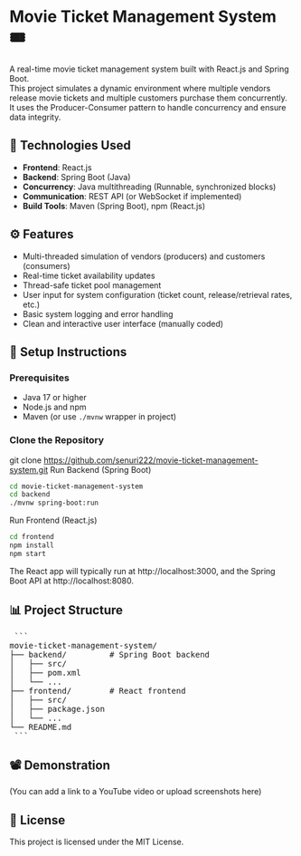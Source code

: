 # Movie Ticket Management System 🎟️

A real-time movie ticket management system built with React.js and Spring Boot.  
This project simulates a dynamic environment where multiple vendors release movie tickets and multiple customers purchase them concurrently. It uses the Producer-Consumer pattern to handle concurrency and ensure data integrity.

## 🚀 Technologies Used
- **Frontend**: React.js
- **Backend**: Spring Boot (Java)
- **Concurrency**: Java multithreading (Runnable, synchronized blocks)
- **Communication**: REST API (or WebSocket if implemented)
- **Build Tools**: Maven (Spring Boot), npm (React.js)

## ⚙️ Features
- Multi-threaded simulation of vendors (producers) and customers (consumers)
- Real-time ticket availability updates
- Thread-safe ticket pool management
- User input for system configuration (ticket count, release/retrieval rates, etc.)
- Basic system logging and error handling
- Clean and interactive user interface (manually coded)

## 🔧 Setup Instructions

### Prerequisites
- Java 17 or higher
- Node.js and npm
- Maven (or use `./mvnw` wrapper in project)

### Clone the Repository
git clone https://github.com/senuri222/movie-ticket-management-system.git
Run Backend (Spring Boot)
```bash
cd movie-ticket-management-system
cd backend
./mvnw spring-boot:run
```
Run Frontend (React.js)
```bash
cd frontend
npm install
npm start
```
The React app will typically run at http://localhost:3000, and the Spring Boot API at http://localhost:8080.

## 📊 Project Structure
<pre> ```
movie-ticket-management-system/
├── backend/         # Spring Boot backend
│   ├── src/
│   ├── pom.xml
│   └── ...
├── frontend/        # React frontend
│   ├── src/
│   ├── package.json
│   └── ...
└── README.md
 ``` </pre>
## 📽️ Demonstration
(You can add a link to a YouTube video or upload screenshots here)

## 📄 License
This project is licensed under the MIT License.

